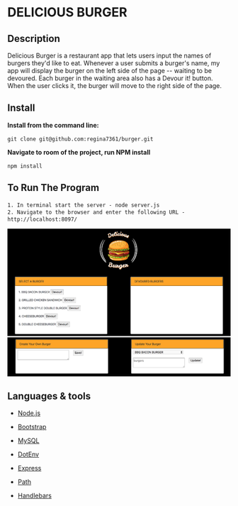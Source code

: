 # DELICIOUS BURGER

## Description

Delicious Burger is a restaurant app that lets users input the names of burgers they'd like to eat.  Whenever a user submits a burger's name, my app will display the burger on the left side of the page -- waiting to be devoured. Each burger in the waiting area also has a Devour it! button. When the user clicks it, the burger will move to the right side of the page.

## Install
**Install from the command line:**

    git clone git@github.com:regina7361/burger.git

**Navigate to room of the project, run NPM install**

    npm install

## To Run The Program
    1. In terminal start the server - node server.js
    2. Navigate to the browser and enter the following URL - http://localhost:8097/

![BurgerAppImage](https://github.com/regina7361/burger/blob/master/public/assets/img/appimage.png)
![BurgerAppImage](https://github.com/regina7361/burger/blob/master/public/assets/img/appimage2.png)

## Languages & tools

- [Node.js](https://nodejs.org/en/)

- [Bootstrap](https://maxcdn.bootstrapcdn.com/bootstrap/4.0.0/css/bootstrap.min.css)

- [MySQL](https://www.npmjs.com/package/mysql)

- [DotEnv](https://www.npmjs.com/package/dotenv)

- [Express](https://www.npmjs.com/package/express)

- [Path](https://nodejs.org/api/path.html)

- [Handlebars](https://www.npmjs.com/package/handlebars)



